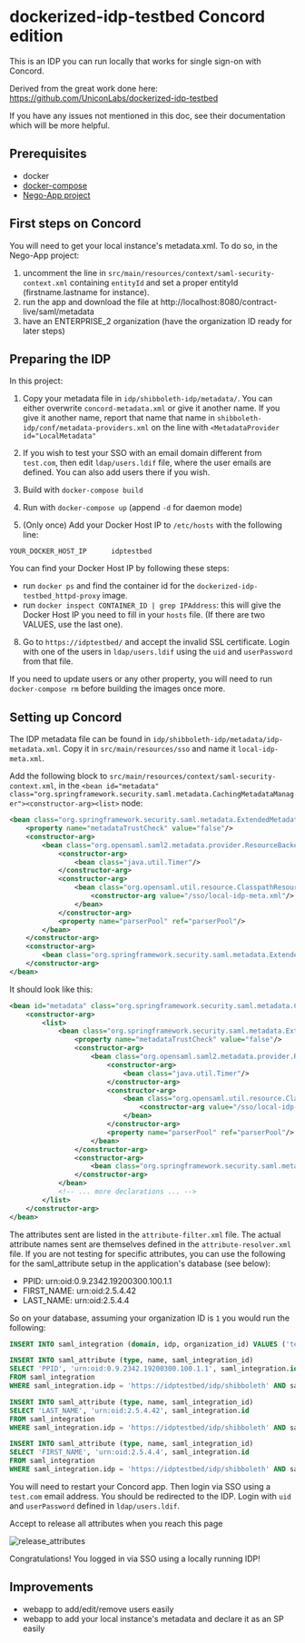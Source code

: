 # dockerized-idp-testbed Concord edition

This is an IDP you can run locally that works for single sign-on with Concord.

Derived from the great work done here: https://github.com/UniconLabs/dockerized-idp-testbed

If you have any issues not mentioned in this doc, see their documentation which will be more helpful.

## Prerequisites

- docker
- [docker-compose](https://docs.docker.com/compose/install/)
- [Nego-App project](https://github.com/WitchBird/Negotiation-App)

## First steps on Concord

You will need to get your local instance's metadata.xml. To do so, in the Nego-App project:

1. uncomment the line in `src/main/resources/context/saml-security-context.xml` containing `entityId` and set a proper
entityId (firstname.lastname for instance).
2. run the app and download the file at http://localhost:8080/contract-live/saml/metadata
3. have an ENTERPRISE_2 organization (have the organization ID ready for later steps)

## Preparing the IDP

In this project:

1. Copy your metadata file in `idp/shibboleth-idp/metadata/`. You can either overwrite `concord-metadata.xml` or give it
another name. If you give it another name, report that name that name in `shibboleth-idp/conf/metadata-providers.xml` on
the line with `<MetadataProvider id="LocalMetadata" `
3. If you wish to test your SSO with an email domain different from `test.com`, then edit `ldap/users.ldif` file, where
the user emails are defined. You can also add users there if you wish.
4. Build with `docker-compose build`
5. Run with `docker-compose up` (append `-d` for daemon mode)

6. (Only once) Add your Docker Host IP to `/etc/hosts` with the following line:

```
YOUR_DOCKER_HOST_IP      idptestbed
```

You can find your Docker Host IP by following these steps:

* run `docker ps` and find the container id for the `dockerized-idp-testbed_httpd-proxy` image.
* run `docker inspect CONTAINER_ID | grep IPAddress`: this will give the Docker Host IP you need to fill in your `hosts`
file. (If there are two VALUES, use the last one).

8. Go to `https://idptestbed/` and accept the invalid SSL certificate. Login with one of the users in `ldap/users.ldif`
using the `uid` and `userPassword` from that file.

If you need to update users or any other property, you will need to run `docker-compose rm` before
building the images once more.


## Setting up Concord

The IDP metadata file can be found in `idp/shibboleth-idp/metadata/idp-metadata.xml`. Copy it in `src/main/resources/sso`
and name it `local-idp-meta.xml`.

Add the following block to `src/main/resources/context/saml-security-context.xml`, in the
`<bean id="metadata" class="org.springframework.security.saml.metadata.CachingMetadataManager"><constructor-arg><list>` node:


```xml
<bean class="org.springframework.security.saml.metadata.ExtendedMetadataDelegate">
    <property name="metadataTrustCheck" value="false"/>
    <constructor-arg>
        <bean class="org.opensaml.saml2.metadata.provider.ResourceBackedMetadataProvider">
            <constructor-arg>
                <bean class="java.util.Timer"/>
            </constructor-arg>
            <constructor-arg>
                <bean class="org.opensaml.util.resource.ClasspathResource">
                    <constructor-arg value="/sso/local-idp-meta.xml"/>
                </bean>
            </constructor-arg>
            <property name="parserPool" ref="parserPool"/>
        </bean>
    </constructor-arg>
    <constructor-arg>
        <bean class="org.springframework.security.saml.metadata.ExtendedMetadata" />
    </constructor-arg>
</bean>
```

It should look like this:

```xml
<bean id="metadata" class="org.springframework.security.saml.metadata.CachingMetadataManager">
    <constructor-arg>
        <list>
            <bean class="org.springframework.security.saml.metadata.ExtendedMetadataDelegate">
                <property name="metadataTrustCheck" value="false"/>
                <constructor-arg>
                    <bean class="org.opensaml.saml2.metadata.provider.ResourceBackedMetadataProvider">
                        <constructor-arg>
                            <bean class="java.util.Timer"/>
                        </constructor-arg>
                        <constructor-arg>
                            <bean class="org.opensaml.util.resource.ClasspathResource">
                                <constructor-arg value="/sso/local-idp-meta.xml"/>
                            </bean>
                        </constructor-arg>
                        <property name="parserPool" ref="parserPool"/>
                    </bean>
                </constructor-arg>
                <constructor-arg>
                    <bean class="org.springframework.security.saml.metadata.ExtendedMetadata" />
                </constructor-arg>
            </bean>
            <!-- ... more declarations ... -->
        </list>
    </constructor-arg>
</bean>
```

The attributes sent are listed in the `attribute-filter.xml` file. The actual attribute names sent are themselves
defined in the `attribute-resolver.xml` file. If you are not testing for specific attributes, you can use the following
for the saml_attribute setup in the application's database (see below):

- PPID: urn:oid:0.9.2342.19200300.100.1.1
- FIRST_NAME: urn:oid:2.5.4.42
- LAST_NAME: urn:oid:2.5.4.4

So on your database, assuming your organization ID is `1` you would run the following:

```sql
INSERT INTO saml_integration (domain, idp, organization_id) VALUES ('test.com','https://idptestbed/idp/shibboleth', 1);

INSERT INTO saml_attribute (type, name, saml_integration_id)
SELECT 'PPID', 'urn:oid:0.9.2342.19200300.100.1.1', saml_integration.id
FROM saml_integration
WHERE saml_integration.idp = 'https://idptestbed/idp/shibboleth' AND saml_integration.domain = "test.com";

INSERT INTO saml_attribute (type, name, saml_integration_id)
SELECT 'LAST_NAME', 'urn:oid:2.5.4.42', saml_integration.id
FROM saml_integration
WHERE saml_integration.idp = 'https://idptestbed/idp/shibboleth' AND saml_integration.domain = "test.com";

INSERT INTO saml_attribute (type, name, saml_integration_id)
SELECT 'FIRST_NAME', 'urn:oid:2.5.4.4', saml_integration.id
FROM saml_integration
WHERE saml_integration.idp = 'https://idptestbed/idp/shibboleth' AND saml_integration.domain = "test.com";
```

You will need to restart your Concord app. Then login via SSO using a `test.com` email address. You should be redirected
to the IDP. Login with `uid` and `userPassword` defined in `ldap/users.ldif`.

Accept to release all attributes when you reach this page

![release_attributes](https://github.com/concordnow/dockerized-idp-testbed/raw/master/doc/idp-release-example.png "IDP login example")


Congratulations! You logged in via SSO using a locally running IDP!


## Improvements

- webapp to add/edit/remove users easily
- webapp to add your local instance's metadata and declare it as an SP easily 
